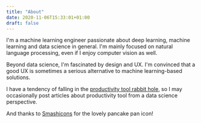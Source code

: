 ```yaml
---
title: "About"
date: 2020-11-06T15:33:01+01:00
draft: false
---
```

I'm a machine learning engineer passionate about deep learning, machine learning and data science in general. I'm mainly focused on natural language processing, even if I enjoy computer vision as well.

Beyond data science, I'm fascinated by design and UX. I'm convinced that a good UX is sometimes a serious alternative to machine learning-based solutions.

 I have a tendency of falling in the [productivity tool rabbit hole](http://www.sridattalabs.com/2012/02/06/rabbit-holes-being-smart-hurts-prod/), so I may occasionally post articles about productivity tool from a data science perspective.

And thanks to [Smashicons](https://www.flaticon.com/authors/smashicons) for the lovely pancake pan icon!